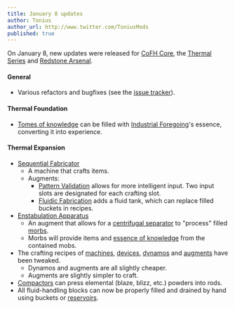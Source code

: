 ```yaml
---
title: January 8 updates
author: Tonius
author_url: http://www.twitter.com/ToniusMods
published: true
---
```


On January 8, new updates were released for [CoFH Core](/docs/cofh-core-4/), the
[Thermal Series](/docs/#thermal-series) and [Redstone
Arsenal](/docs/redstone-arsenal/).

#### General
* Various refactors and bugfixes (see the [issue
  tracker](https://github.com/CoFH/Feedback/issues?q=is%3Aissue+is%3Aclosed+label%3Afixed+sort%3Aupdated-desc)).

#### Thermal Foundation
* [Tomes of knowledge](/docs/thermal-foundation-2/tome-of-knowledge/) can be filled with [Industrial
  Foregoing](https://www.curseforge.com/minecraft/mc-mods/industrial-foregoing)'s
  essence, converting it into experience.

#### Thermal Expansion
* [Sequential Fabricator](/docs/thermal-expansion-5/sequential-fabricator/)
  * A machine that crafts items.
  * Augments:
    * [Pattern Validation](/docs/thermal-expansion-5/augment-pattern-validation/) allows for
      more intelligent input. Two input slots are designated for each crafting
      slot.
    * [Fluidic Fabrication](/docs/thermal-expansion-5/augment-fluidic-fabrication/) adds a fluid
      tank, which can replace filled buckets in recipes.
* [Enstabulation Apparatus](/docs/thermal-expansion-5/augment-enstabulation-apparatus/)
  * An augment that allows for a [centrifugal
    separator](/docs/thermal-expansion-5/centrifugal-separator/) to "process" filled
    [morbs](/docs/thermal-expansion-5/morb/).
  * Morbs will provide items and [essence of
    knowledge](/docs/thermal-foundation-2/essence-of-knowledge/) from the contained mobs.
* The crafting recipes of [machines](/docs/thermal-expansion-5/machines/),
  [devices](/docs/thermal-expansion-5/devices/), [dynamos](/docs/thermal-expansion-5/dynamos/) and
  [augments](/docs/thermal-expansion-5/augments/) have been tweaked.
  * Dynamos and augments are all slightly cheaper.
  * Augments are slightly simpler to craft.
* [Compactors](/docs/thermal-expansion-5/compactor/) can press elemental (blaze, blizz, etc.)
  powders into rods.
* All fluid-handling blocks can now be properly filled and drained by hand using
  buckets or [reservoirs](/docs/thermal-expansion-5/reservoir/).

